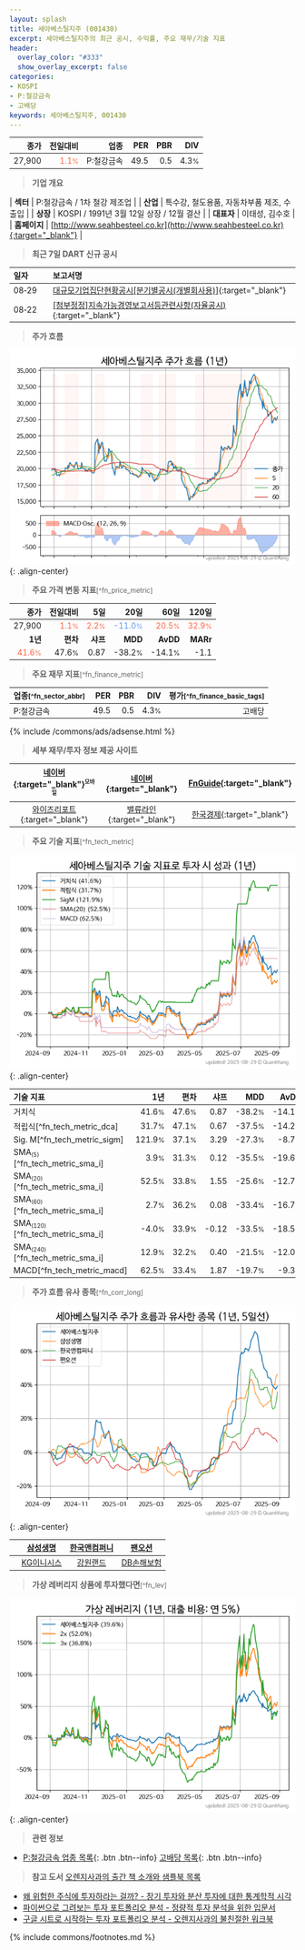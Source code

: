 ```yaml
---
layout: splash
title: 세아베스틸지주 (001430)
excerpt: 세아베스틸지주의 최근 공시, 수익률, 주요 재무/기술 지표
header:
  overlay_color: "#333"
  show_overlay_excerpt: false
categories:
- KOSPI
- P:철강금속
- 고배당
keywords: 세아베스틸지주, 001430
---
```


| **종가** | **전일대비** | **업종** | **PER** | **PBR** | **DIV** |
| -------: | -----------: | -------: | ------: | ------: | ------: |
| 27,900 | <span style="color: tomato">1.1<small>%</small></span> | P:철강금속 | 49.5 | 0.5 | 4.3<small>%</small> |

<!-- more -->


> **기업 개요**<a id="company"></a>

| <span style="white-space:nowrap;">**섹터**</span> | P:철강금속 / 1차 철강 제조업 |
| <span style="white-space:nowrap;">**산업**</span> | 특수강, 철도용품, 자동차부품 제조, 수출입 |
| <span style="white-space:nowrap;">**상장**</span> | KOSPI / 1991년 3월 12일 상장 / 12월 결산 |
| <span style="white-space:nowrap;">**대표자**</span> | 이태성, 김수호 |
| <span style="white-space:nowrap;">**홈페이지**</span> | [http://www.seahbesteel.co.kr](http://www.seahbesteel.co.kr){:target="_blank"} |


> **최근 7일 DART 신규 공시**<a id="dart"></a>

| **일자** |      | **보고서명** |
| :------- | :--- | :----------- |
| 08&#x2011;29 | | [대규모기업집단현황공시[분기별공시(개별회사용)]](https://dart.fss.or.kr/dsaf001/main.do?rcpNo=20250829001141){:target="_blank"} |
| 08&#x2011;22 | | [[첨부정정]지속가능경영보고서등관련사항(자율공시)              ](https://dart.fss.or.kr/dsaf001/main.do?rcpNo=20250822800468){:target="_blank"} |


> **주가 흐름**<a id="price"></a>

![001430](/stock/images/001430.png){: .align-center}


> **주요 가격 변동 지표**<small>[^fn_price_metric]</small>

| **종가** | **전일대비** | **5일** | **20일** | **60일** | **120일** |
| -------: | -----------: | ------: | -------: | -------: | --------: |
| 27,900 | <span style="color: tomato">1.1<small>%</small></span> | <span style="color: tomato">2.2<small>%</small></span> | <span style="color: cornflowerblue">-11.0<small>%</small></span> | <span style="color: tomato">20.5<small>%</small></span> | <span style="color: tomato">32.9<small>%</small></span> |
| **1년** | **편차** | **샤프** | **MDD** | **AvDD** | **MARr** |
| <span style="color: tomato">41.6<small>%</small></span> | 47.6<small>%</small> | 0.87 | -38.2<small>%</small> | -14.1<small>%</small> | -1.1 |


> **주요 재무 지표**<small>[^fn_finance_metric]</small>

| **업종**<small>[^fn_sector_abbr]</small> | **PER** | **PBR** | **DIV** | **평가**<small>[^fn_finance_basic_tags]</small> |
| :--------------------------------------- | ------: | ------: | ------: | ----------------------------------------------: |
| P:철강금속 | 49.5 | 0.5 | 4.3<small>%</small> | 고배당 |



{% include /commons/ads/adsense.html %}

> **세부 재무/투자 정보 제공 사이트**

| [네이버](https://m.stock.naver.com/domestic/stock/001430/finance/summary){:target="_blank"}<sup><small>모바일</small></sup> | [네이버](https://finance.naver.com/item/coinfo.naver?code=001430){:target="_blank"} | [FnGuide](https://comp.fnguide.com/SVO2/ASP/SVD_Invest.asp?gicode=A001430&MenuYn=Y){:target="_blank"} |
| :---: | :---: | :---: |
| [와이즈리포트](https://comp.wisereport.co.kr/company/c1040001.aspx?cmp_cd=001430){:target="_blank"} | [밸류라인](https://www.valueline.co.kr/finance/summary/001430){:target="_blank"} | [한국경제](https://markets.hankyung.com/stock/001430/financial-summary){:target="_blank"} |


> **주요 기술 지표**<small>[^fn_tech_metric]</small>


![001430](/stock/images/001430_tech.png){: .align-center}

| **기술 지표** | **1년** | **편차** | **샤프** | **MDD** | **AvDD** |
| :------------ | ------: | -----------: | -------: | ------: | -------: |
| 거치식 | 41.6<small>%</small> | 47.6<small>%</small> | 0.87 | -38.2<small>%</small> | -14.1<small>%</small> |
| 적립식[^fn_tech_metric_dca] | 31.7<small>%</small> | 47.1<small>%</small> | 0.67 | -37.5<small>%</small> | -14.2<small>%</small> |
| Sig. M[^fn_tech_metric_sigm] | 121.9<small>%</small> | 37.1<small>%</small> | 3.29 | -27.3<small>%</small> | -8.7<small>%</small> |
| SMA<small><sub>(5)</sub></small>[^fn_tech_metric_sma_i] | 3.9<small>%</small> | 31.3<small>%</small> | 0.12 | -35.5<small>%</small> | -19.6<small>%</small> |
| SMA<small><sub>(20)</sub></small>[^fn_tech_metric_sma_i] | 52.5<small>%</small> | 33.8<small>%</small> | 1.55 | -25.6<small>%</small> | -12.7<small>%</small> |
| SMA<small><sub>(60)</sub></small>[^fn_tech_metric_sma_i] | 2.7<small>%</small> | 36.2<small>%</small> | 0.08 | -33.4<small>%</small> | -16.7<small>%</small> |
| SMA<small><sub>(120)</sub></small>[^fn_tech_metric_sma_i] | -4.0<small>%</small> | 33.9<small>%</small> | -0.12 | -33.5<small>%</small> | -18.5<small>%</small> |
| SMA<small><sub>(240)</sub></small>[^fn_tech_metric_sma_i] | 12.9<small>%</small> | 32.2<small>%</small> | 0.40 | -21.5<small>%</small> | -12.0<small>%</small> |
| MACD[^fn_tech_metric_macd] | 62.5<small>%</small> | 33.4<small>%</small> | 1.87 | -19.7<small>%</small> | -9.3<small>%</small> |


> **주가 흐름 유사 종목**<a id="corr"></a><small>[^fn_corr_long]</small>

![001430](/stock/images/001430_corr.png){: .align-center}

|       | [삼성생명](/032830/) | [한국앤컴퍼니](/000240/) | [팬오션](/028670/) |
| :---: | :------------------------------------: | :------------------------------------: | :------------------------------------: |
|       | [KG이니시스](/035600/) | [강원랜드](/035250/) | [DB손해보험](/005830/) |


> **가상 레버리지 상품에 투자했다면**<a id="2x"></a><small>[^fn_lev]</small>

![001430](/stock/images/001430_2x.png){: .align-center}


> **관련 정보**

- [P:철강금속 업종 목록](/stats/sector/kospi_업종_철강금속_종목/){: .btn .btn--info} [고배당 목록](/fn/fn_high_div/){: .btn .btn--info}

> **참고 도서** [오렌지사과의 출간 책 소개와 샘플북 목록](https://kongdori.tistory.com/691)

- [왜 위험한 주식에 투자하라는 걸까? - 장기 투자와 분산 투자에 대한 통계학적 시각](https://kongdori.tistory.com/421)
- [파이썬으로 그려보는 투자 포트폴리오 분석  - 정량적 투자 분석을 위한 입문서](https://kongdori.tistory.com/643)
- [구글 시트로 시작하는 투자 포트폴리오 분석 - 오렌지사과의 불친절한 워크북](https://kongdori.tistory.com/449)


{% include commons/footnotes.md %}